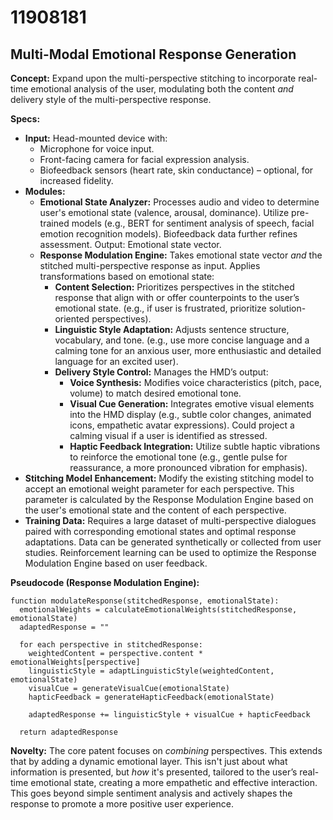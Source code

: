 # 11908181

## Multi-Modal Emotional Response Generation

**Concept:** Expand upon the multi-perspective stitching to incorporate real-time emotional analysis of the user, modulating both the content *and* delivery style of the multi-perspective response.

**Specs:**

*   **Input:** Head-mounted device with:
    *   Microphone for voice input.
    *   Front-facing camera for facial expression analysis.
    *   Biofeedback sensors (heart rate, skin conductance) – optional, for increased fidelity.
*   **Modules:**
    *   **Emotional State Analyzer:** Processes audio and video to determine user's emotional state (valence, arousal, dominance).  Utilize pre-trained models (e.g., BERT for sentiment analysis of speech, facial emotion recognition models). Biofeedback data further refines assessment. Output: Emotional state vector.
    *   **Response Modulation Engine:** Takes emotional state vector *and* the stitched multi-perspective response as input.  Applies transformations based on emotional state:
        *   **Content Selection:** Prioritizes perspectives in the stitched response that align with or offer counterpoints to the user’s emotional state. (e.g., if user is frustrated, prioritize solution-oriented perspectives).
        *   **Linguistic Style Adaptation:** Adjusts sentence structure, vocabulary, and tone. (e.g., use more concise language and a calming tone for an anxious user, more enthusiastic and detailed language for an excited user).
        *   **Delivery Style Control:** Manages the HMD’s output:
            *   **Voice Synthesis:** Modifies voice characteristics (pitch, pace, volume) to match desired emotional tone.
            *   **Visual Cue Generation:** Integrates emotive visual elements into the HMD display (e.g., subtle color changes, animated icons, empathetic avatar expressions).  Could project a calming visual if a user is identified as stressed.
            *    **Haptic Feedback Integration:**  Utilize subtle haptic vibrations to reinforce the emotional tone (e.g., gentle pulse for reassurance, a more pronounced vibration for emphasis).
*   **Stitching Model Enhancement:**  Modify the existing stitching model to accept an emotional weight parameter for each perspective.  This parameter is calculated by the Response Modulation Engine based on the user's emotional state and the content of each perspective.
*   **Training Data:**  Requires a large dataset of multi-perspective dialogues paired with corresponding emotional states and optimal response adaptations. Data can be generated synthetically or collected from user studies.  Reinforcement learning can be used to optimize the Response Modulation Engine based on user feedback.

**Pseudocode (Response Modulation Engine):**

```
function modulateResponse(stitchedResponse, emotionalState):
  emotionalWeights = calculateEmotionalWeights(stitchedResponse, emotionalState)
  adaptedResponse = ""

  for each perspective in stitchedResponse:
    weightedContent = perspective.content * emotionalWeights[perspective]
    linguisticStyle = adaptLinguisticStyle(weightedContent, emotionalState)
    visualCue = generateVisualCue(emotionalState)
    hapticFeedback = generateHapticFeedback(emotionalState)

    adaptedResponse += linguisticStyle + visualCue + hapticFeedback

  return adaptedResponse
```

**Novelty:** The core patent focuses on *combining* perspectives. This extends that by adding a dynamic emotional layer. This isn't just about what information is presented, but *how* it's presented, tailored to the user’s real-time emotional state, creating a more empathetic and effective interaction. This goes beyond simple sentiment analysis and actively shapes the response to promote a more positive user experience.